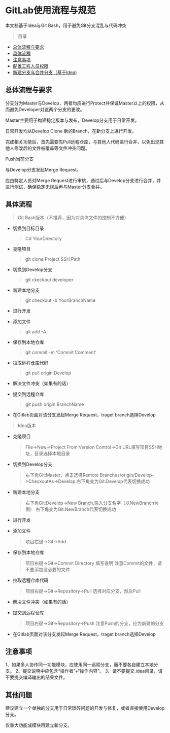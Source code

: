# GitLab使用流程与规范
本文档基于Idea与Git Bash，用于避免Git分支混乱与代码冲突

> 目录
* [总体流程与要求](#总体流程与要求)
* [具体流程](#具体流程)
* [注意事项](#注意事项)
* [配置工程人员权限](#配置工程人员权限)
* [新建分支与合并分支（基于Idea)](#新建分支与合并分支)   
    
    

## 总体流程与要求
分支分为Master与Develop，两者均应进行Protect并保证Master以上的权限，从而避免Developer对这两个分支的更改。

Master主要用于构建稳定版本与发布，Develop分支用于日常开发。

日常开发均从Develop Clone 新的Branch，在新分支上进行开发。

完成相关功能后，首先需要先Pull远程仓库，与其他人代码进行合并，以免出现其他人修改后的文件被覆盖等文件冲突问题。

Push当前分支

与Develop分支发起Merge Request。

应由特定人员对Merge Request进行审核，通过后与Develop分支进行合并，并进行测试，确保稳定无误后再与Master分支合并。



## 具体流程
> Git Bash版本（不推荐，因为对具体文件的控制不方便）
* 切换到目标目录
    >Cd YourDirectory
* 克隆项目
    >git clone Project SSH Path
* 切换到Develop分支
    >git ckeckout developer 
* 新建本地分支
    >git checkout -b YourBranchName
* 进行开发

* 添加文件
    >git add -A
* 保存到本地仓库
    >git commit -m 'Commit Comment'
* 拉取远程仓库代码
    >git pull origin Develop
* 解决文件冲突（如果有的话）

* 提交到远程仓库
    >git push origin BranchName
* 在Gitlab页面对该分支发起Merge Request，traget branch选择Develop

>Idea版本
* 克隆项目
    >File->New->Project From Version Control->Git
    URL填写项目SSH地址，目录选择本地目录
* 切换到Develop分支
    >右下角Git:Master，点击选择Remote Branches/origin/Develop->CheckoutAs->Develop
    >右下角变为Git:Develop代表切换成功
* 新建本地分支
    >右下角Git:Develop->New Branch,输入分支名字（以NewBranch为例）
    >右下角变为Git:NewBranch代表切换成功
* 进行开发

* 添加文件
    >项目右键->Git->Add
* 保存到本地仓库
    >项目右键->Git->Commit Directory
    >填写说明
    >注意Commit的文件，请不要添加没必要的文件
* 拉取远程仓库代码
    >项目右键->Git->Repository->Pull
    >选择对应分支，然后Pull
* 解决文件冲突（如果有的话）

* 提交到远程仓库
    >项目右键->Git->Repository->Push
    >注意Push的分支，应为新建的分支
* 在Gitlab页面对该分支发起Merge Request，traget branch选择Develop


## 注意事项    
1、如果多人协作同一功能模块，应使用同一远程分支，而不要各自建立本地分支。
2、提交说明中应包含“操作者”+“操作内容”。
3、请不要提交.idea目录，请不要提交编译输出的结果文件。

## 其他问题
建议建立一个单独的分支用于日常琐碎问题的开发与修复，或者直接使用Develop分支。

仅重大功能或模块再建立新分支。


